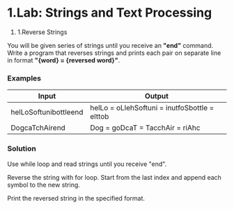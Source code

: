 ﻿# 1.Lab: Strings and Text Processing

1. 1.Reverse Strings

You will be given series of strings until you receive an **&quot;end&quot;** command. Write a program that reverses strings and prints each pair on separate line in format **&quot;{word} = {reversed word}&quot;**.

### Examples

| **Input** | **Output** |
| --- | --- |
| helLoSoftunibottleend | helLo = oLlehSoftuni = inutfoSbottle = elttob |
| DogcaTchAirend | Dog = goDcaT = TacchAir = riAhc |

### Solution

Use while loop and read strings until you receive &quot;end&quot;.

Reverse the string with for loop. Start from the last index and append each symbol to the new string.

Print the reversed string in the specified format.

